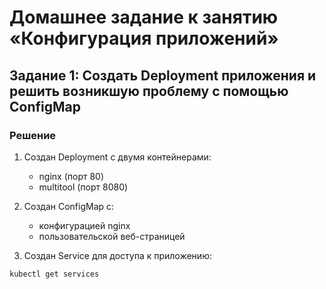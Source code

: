 # Домашнее задание к занятию «Конфигурация приложений»

## Задание 1: Создать Deployment приложения и решить возникшую проблему с помощью ConfigMap

### Решение

1. Создан Deployment с двумя контейнерами:
   - nginx (порт 80)
   - multitool (порт 8080)

2. Создан ConfigMap с:
   - конфигурацией nginx
   - пользовательской веб-страницей

3. Создан Service для доступа к приложению:
```bash
kubectl get services
